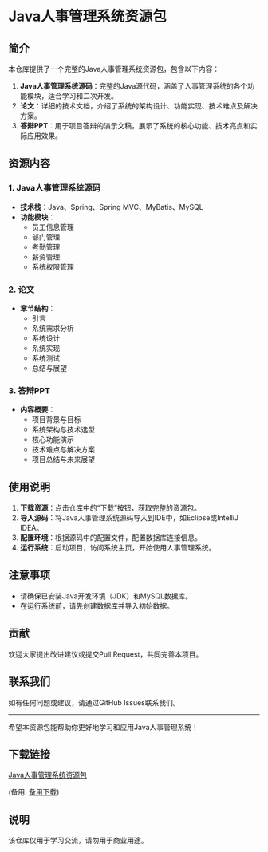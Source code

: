 # Java人事管理系统资源包

## 简介

本仓库提供了一个完整的Java人事管理系统资源包，包含以下内容：

1. **Java人事管理系统源码**：完整的Java源代码，涵盖了人事管理系统的各个功能模块，适合学习和二次开发。
2. **论文**：详细的技术文档，介绍了系统的架构设计、功能实现、技术难点及解决方案。
3. **答辩PPT**：用于项目答辩的演示文稿，展示了系统的核心功能、技术亮点和实际应用效果。

## 资源内容

### 1. Java人事管理系统源码

- **技术栈**：Java、Spring、Spring MVC、MyBatis、MySQL
- **功能模块**：
  - 员工信息管理
  - 部门管理
  - 考勤管理
  - 薪资管理
  - 系统权限管理

### 2. 论文

- **章节结构**：
  - 引言
  - 系统需求分析
  - 系统设计
  - 系统实现
  - 系统测试
  - 总结与展望

### 3. 答辩PPT

- **内容概要**：
  - 项目背景与目标
  - 系统架构与技术选型
  - 核心功能演示
  - 技术难点与解决方案
  - 项目总结与未来展望

## 使用说明

1. **下载资源**：点击仓库中的“下载”按钮，获取完整的资源包。
2. **导入源码**：将Java人事管理系统源码导入到IDE中，如Eclipse或IntelliJ IDEA。
3. **配置环境**：根据源码中的配置文件，配置数据库连接信息。
4. **运行系统**：启动项目，访问系统主页，开始使用人事管理系统。

## 注意事项

- 请确保已安装Java开发环境（JDK）和MySQL数据库。
- 在运行系统前，请先创建数据库并导入初始数据。

## 贡献

欢迎大家提出改进建议或提交Pull Request，共同完善本项目。

## 联系我们

如有任何问题或建议，请通过GitHub Issues联系我们。

---

希望本资源包能帮助你更好地学习和应用Java人事管理系统！

## 下载链接
[Java人事管理系统资源包](https://pan.quark.cn/s/6bda8352984d) 

(备用: [备用下载](https://pan.baidu.com/s/1fgoqIa6PbSIN_n5Bt8XRmQ?pwd=1234))

## 说明

该仓库仅用于学习交流，请勿用于商业用途。
